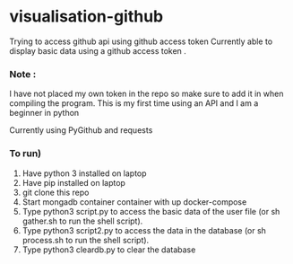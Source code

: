 # visualisation-github
Trying to access github api using github access token 
Currently able to display basic data using a github access token . 

### Note :
 I have not placed my own token in the repo so make sure to add it in when compiling the program.
 This is my first time using an API and I am a beginner in python

Currently using PyGithub and requests

### To run)
1. Have python 3 installed on laptop
2. Have pip installed on laptop
3. git clone this repo
4. Start mongadb container container with up docker-compose
5.  Type python3 script.py to access the basic data of the user file (or sh gather.sh to run the shell script).
6.  Type python3 script2.py to access the data in the database (or sh process.sh to run the shell script).
7.  Type python3 cleardb.py to clear the database 